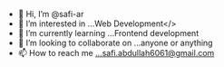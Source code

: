 - 👋 Hi, I’m @safi-ar
- 👀 I’m interested in ...Web Development</>
- 🌱 I’m currently learning ...Frontend development
- 💞️ I’m looking to collaborate on ...anyone or anything
- 📫 How to reach me ...safi.abdullah6061@gmail.com

<!---
safi-ar/safi-ar is a ✨ special ✨ repository because its `README.md` (this file) appears on your GitHub profile.
You can click the Preview link to take a look at your changes.
--->
